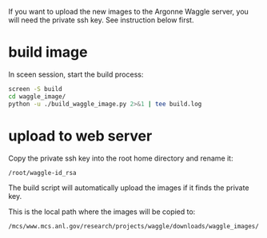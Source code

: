 



If you want to upload the new images to the Argonne Waggle server, you will need the private ssh key. See instruction below first.


# build image

In sceen session, start the build process:

```bash
screen -S build
cd waggle_image/
python -u ./build_waggle_image.py 2>&1 | tee build.log
```




# upload to web server


Copy the private ssh key into the root home directory and rename it:
```bash
/root/waggle-id_rsa
```


The build script will automatically upload the images if it finds the private key.


This is the local path where the images will be copied to:
```bash
/mcs/www.mcs.anl.gov/research/projects/waggle/downloads/waggle_images/
```



